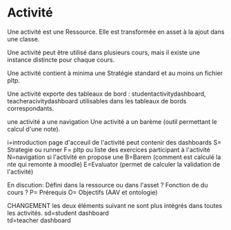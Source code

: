 
# Activité

Une activité est une Ressource.
Elle est transformée en asset à la ajout dans une classe.

Une activité peut être utilisé dans plusieurs cours, mais il existe une instance distincte pour chaque cours. 

Une activité contient à minima une Stratégie standard et au moins un fichier pltp.

Une activité exporte des tableaux de bord : studentactivitydashboard, teacheracivitydashboard utilisables dans les tableaux de bords correspondants.

une activité a une navigation 
Une activité a un barème (outil permettant le calcul d'une note).



i=introduction  page d'acceuil de l'activité peut contenir des dashboards
S= Strategie  ou runner
F= pltp ou liste des exercices participant à l'activité
N=navigation si l'activité en propose une 
B=Barem (comment est calculé la nte qui remonte à moodle)
E=Evaluator (permet de calculer la validation de l'activité) 

En discution: Défini dans la ressource ou dans l'asset ? Fonction de du cours ? 
P= Prérequis 
O= Objectifs (AAV et ontologie)

CHANGEMENT les deux éléments suivant ne sont plus intégrés dans toutes les activités. 
sd=student dashboard  
td=teacher dashboard  



